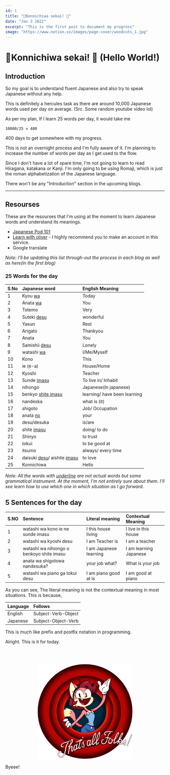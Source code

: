 ```yaml
---
id: 1
title: "🌸Konnichiwa sekai! 🌸"
date: "Jan 3 2022"
excerpt: "This is the first post to document my progress"
image: "https://www.notion.so/images/page-cover/woodcuts_1.jpg"
---
```


# 🌸Konnichiwa sekai! 🌸 (Hello World!)

## Introduction

So my goal is to understand fluent Japanese and also try to speak Japanese without any help.

This is definitely a hercules task as there are around 10,000 Japanese words used per day on average. (Src. Some random youtube video lol)

As per my plan, If I learn 25 words per day, it would take me

```
10000/25 = 400
```

400 days to get somewhere with my progress.

This is not an overnight process and I'm fully aware of it. I'm planning to increase the number of words per day as I get used to the flow.

Since I don't have a lot of spare time, I'm not going to learn to read Hiragana,
katakana or Kanji. I'm only going to be using Romaji, which is just the roman alphabetization of the Japanese language.

There won't be any "Introduction" section in the upcoming blogs.

<hr>

## Resourses

These are the resourses that I'm using at the moment to learn Japanese words and understand its meanings.

- [Japanese Pod 101](https://www.youtube.com/user/japanesepod101)
- [Learn with oliver](https://www.learnwitholiver.com/) - I highly recommend you to make an account in this service.
- Google translate

_Note: I'll be updating this list through-out the process in each blog as well as here(in the first blog)_

### 25 Words for the day

| S.No | Japanese word                             | English Meaning              |
| :--- | :---------------------------------------- | :--------------------------- |
| 1    | Kyou <u>wa</u>                            | Today                        |
| 2    | Anata <u>wa</u>                           | You                          |
| 3    | Totemo                                    | Very                         |
| 4    | Suteki <u>desu</u>                        | wonderful                    |
| 5    | Yasun                                     | Rest                         |
| 6    | Arigato                                   | Thankyou                     |
| 7    | Anata                                     | You                          |
| 8    | Samishii <u>desu</u>                      | Lonely                       |
| 9    | watashi <u>wa</u>                         | I/Me/Myself                  |
| 10   | Kono                                      | This                         |
| 11   | ie (e-a)                                  | House/Home                   |
| 12   | Kyoshi                                    | Teacher                      |
| 13   | Sunde <u>imasu</u>                        | To live in/ Inhabit          |
| 14   | nihongo                                   | Japanese(In japanese)        |
| 15   | benkyo <u>shite imasu</u>                 | learning/ have been learning |
| 16   | nandeska                                  | what is (it)                 |
| 17   | shigoto                                   | Job/ Occupation              |
| 18   | anata <u>no</u>                           | your                         |
| 19   | desu/desuka                               | is/are                       |
| 20   | shite <u>imasu</u>                        | doing/ to do                 |
| 21   | Shinyo                                    | to trust                     |
| 22   | tokui                                     | to be good at                |
| 23   | itsumo                                    | always/ every time           |
| 24   | daisuki <u>desu</u>/ aishite <u>imasu</u> | to love                      |
| 25   | Konnichiwa                                | Hello                        |

<i>Note: All the words with <u>underline</u> are not actual words but some grammatical instrument. At the moment, I'm not entirely sure about them. I'll see learn how to use which one in which situation as I go forward.</i>

## 5 Sentences for the day

| S.NO | Sentence                                  | Literal meaning        | Contextual Meaning     |
| :--- | :---------------------------------------- | :--------------------- | :--------------------- |
| 1    | watashi wa kono ie ne sunde imasu         | I this house living    | I live in this house   |
| 2    | watashi wa kyoshi desu                    | I am Teacher is        | I am a teacher         |
| 3    | watashi wa nihiongo o benkoyo shite imasu | I am Japanese learning | I am learning Japanese |
| 4    | anata wa shigotowa nandesuka?             | your job what?         | What is your job       |
| 5    | watashi wa piano ga tokui desu            | I am piano good at is  | I am good at piano     |

As you can see, The literal meaning is not the contextual meaning in most situations. This is because,

| Language | Follows             |
| :------- | :------------------ |
| English  | Subject-Verb-Object |
| Japanese | Subject-Object-Verb |

This is much like prefix and postfix notation in programming.

Alright. This is it for today.

<br>
<br>
<p align="center">
<img src="https://raw.githubusercontent.com/ABSanthosh/Nihongo/main/Assets/thatsallfolks.png" alt="That's all folks!" width="300px"  />
</p>

Byeee!
